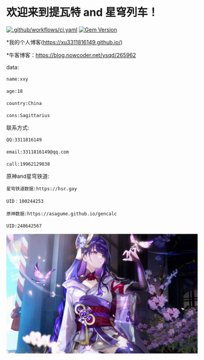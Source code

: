 # 欢迎来到提瓦特 and 星穹列车！

[![.github/workflows/ci.yaml](https://github.com/pages-themes/architect/actions/workflows/ci.yaml/badge.svg)](https://github.com/pages-themes/architect/actions/workflows/ci.yaml) [![Gem Version](https://badge.fury.io/rb/jekyll-theme-architect.svg)](https://badge.fury.io/rb/jekyll-theme-architect)

*我的个人博客(https://xu3311816149.github.io/)

*牛客博客：https://blog.nowcoder.net/ysqd/265962

data:

    name:xxy
    
    age:18
    
    country:China
    
    cons:Sagittarius

联系方式:

    QQ:3311816149
    
    email:3311816149@qq.com
    
    call:19962129838
    
原神and星穹铁道:

    星穹铁道数据:https://hsr.gay
    
    UID：100244253
    
    原神数据:https://asagume.github.io/gencalc
    
    UID:248642567
    
![Thumbnail of Architect](thumbnail.png)

